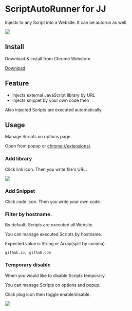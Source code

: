 # ScriptAutoRunner for JJ

Injects to any Script into a Website. It can be autorun as well.

![](ss/02.png)

## Install

Download & install from Chrome Webstore.

[Download](https://chrome.google.com/webstore/detail/scriptautorunner-for-jj/deniedmjkpffhjfmkiejcpaefcijnndm)

## Feature

- Injects external JavaScript library by URL
- Injects snippet by your own code then

Also injected Scripts are executed automatically.

## Usage

Manage Scripts on options page.

Open from popup or [chrome://extensions/](chrome://extensions/).

### Add library

Click link icon. Then you write file's URL.

![](ss/01.png)

### Add Snippet

Click code icon. Then you write your own code.

### Filter by hostname.

By default, Scripts are executed all Website.

You can manage executed Scripts by hostname.

Expected value is String or Array(split by comma).

```
github.io, github.com
```

### Temporary disable

When you would like to disable Scripts temporary.

You can manage Scripts on options and popup.

Click plug icon then toggle enable/disable.

![](ss/03.png)
